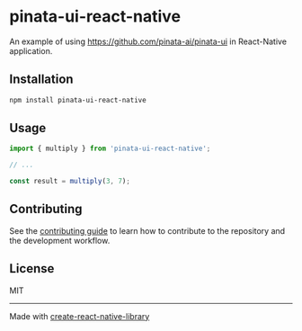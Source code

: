 # pinata-ui-react-native

An example of using https://github.com/pinata-ai/pinata-ui in React-Native application.

## Installation

```sh
npm install pinata-ui-react-native
```

## Usage


```js
import { multiply } from 'pinata-ui-react-native';

// ...

const result = multiply(3, 7);
```


## Contributing

See the [contributing guide](CONTRIBUTING.md) to learn how to contribute to the repository and the development workflow.

## License

MIT

---

Made with [create-react-native-library](https://github.com/callstack/react-native-builder-bob)
